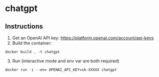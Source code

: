 # chatgpt

## Instructions

1. Get an OpenAI API key: https://platform.openai.com/account/api-keys
2. Build the container:
```
docker build . -t chatgpt
```
3. Run (interactive mode and env var are both required)
```
docker run -i --env OPENAI_API_KEY=sk-XXXXX chatgpt
```
